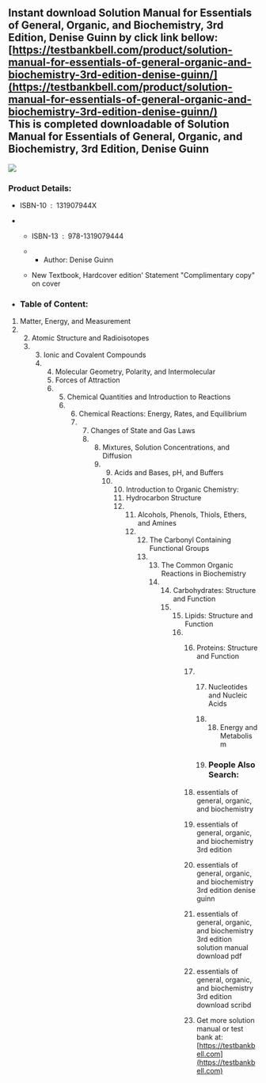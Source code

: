 Instant download **Solution Manual for Essentials of General, Organic, and Biochemistry, 3rd Edition, Denise Guinn** by click link bellow:  
[https://testbankbell.com/product/solution-manual-for-essentials-of-general-organic-and-biochemistry-3rd-edition-denise-guinn/](https://testbankbell.com/product/solution-manual-for-essentials-of-general-organic-and-biochemistry-3rd-edition-denise-guinn/)  
This is completed downloadable of Solution Manual for Essentials of General, Organic, and Biochemistry, 3rd Edition, Denise Guinn
---------------------------------------------------------------------------------------------------------------------------------


![](https://testbankbell.com/wp-content/uploads/2023/05/9781319079444_SolutionManual.jpg)
### Product Details:


* ISBN-10 ‏ : ‎ 131907944X
* * ISBN-13 ‏ : ‎ 978-1319079444
  * * Author: Denise Guinn
   
  * New Textbook, Hardcover edition' Statement "Complimentary copy" on cover
 
* ### Table of Content:

1. Matter, Energy, and Measurement
2. 2. Atomic Structure and Radioisotopes
   3. 3. Ionic and Covalent Compounds
      4. 4. Molecular Geometry, Polarity, and Intermolecular
         5. Forces of Attraction
         6. 5. Chemical Quantities and Introduction to Reactions
            6. 6. Chemical Reactions: Energy, Rates, and Equilibrium
               7. 7. Changes of State and Gas Laws
                  8. 8. Mixtures, Solution Concentrations, and Diffusion
                     9. 9. Acids and Bases, pH, and Buffers
                        10. 10. Introduction to Organic Chemistry:
                            11. Hydrocarbon Structure
                            12. 11. Alcohols, Phenols, Thiols, Ethers, and Amines
                                12. 12. The Carbonyl Containing Functional Groups
                                    13. 13. The Common Organic Reactions in Biochemistry
                                        14. 14. Carbohydrates: Structure and Function
                                            15. 15. Lipids: Structure and Function
                                                16. 16. Proteins: Structure and Function
                                                    17. 17. Nucleotides and Nucleic Acids
                                                        18. 18. Energy and Metabolism
                                                           
                                                        19. ### People Also Search:
                                                       
                                                    18. essentials of general, organic, and biochemistry
                                                   
                                                    19. essentials of general, organic, and biochemistry 3rd edition
                                                   
                                                    20. essentials of general, organic, and biochemistry 3rd edition denise guinn
                                                   
                                                    21. essentials of general, organic, and biochemistry 3rd edition solution manual download pdf
                                                   
                                                    22. essentials of general, organic, and biochemistry 3rd edition download scribd
                                                    23.  Get more solution manual or test bank at: [https://testbankbell.com](https://testbankbell.com)
